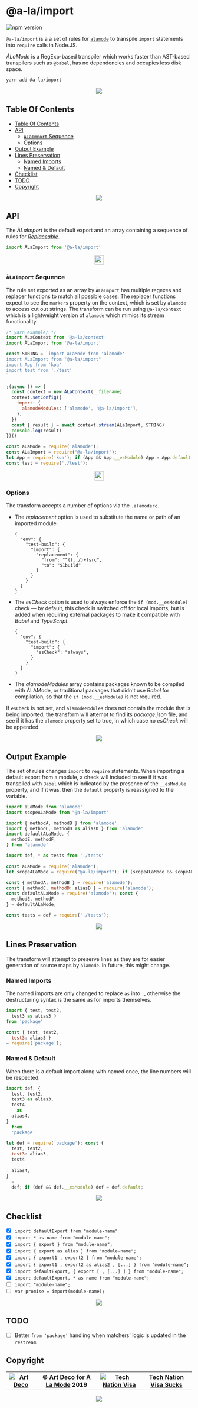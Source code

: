 # @a-la/import

[![npm version](https://badge.fury.io/js/%40a-la%2Fimport.svg)](https://npmjs.org/package/@a-la/import)

`@a-la/import` is a a set of rules for [`alamode`](https://alamode.cc) to transpile `import` statements into `require` calls in Node.JS.

_ÀLaMode_ is a RegExp-based transpiler which works faster than AST-based transpilers such as `@babel`, has no dependencies and occupies less disk space.

```sh
yarn add @a-la/import
```

<p align="center"><a href="#table-of-contents"><img src="/.documentary/section-breaks/0.svg?sanitize=true"></a></p>

## Table Of Contents

- [Table Of Contents](#table-of-contents)
- [API](#api)
  * [`ÀLaImport` Sequence](#àlaimport-sequence)
  * [Options](#options)
- [Output Example](#output-example)
- [Lines Preservation](#lines-preservation)
  * [Named Imports](#named-imports)
  * [Named & Default](#named--default)
- [Checklist](#checklist)
- [TODO](#todo)
- [Copyright](#copyright)

<p align="center"><a href="#table-of-contents"><img src="/.documentary/section-breaks/1.svg?sanitize=true"></a></p>

## API

The _ÀLaImport_ is the default export and an array containing a sequence of rules for [_Replaceable_](https://github.com/artdecocode/restream#replaceable-class).

```js
import ÀLaImport from '@a-la/import'
```

<p align="center"><a href="#table-of-contents"><img src="/.documentary/section-breaks/2.svg?sanitize=true" width="25"></a></p>



### `ÀLaImport` Sequence

The rule set exported as an array by `ÀLaImport` has multiple regexes and replacer functions to match all possible cases. The replacer functions expect to see the `markers` property on the context, which is set by `alamode` to access cut out strings. The transform can be run using `@a-la/context` which is a lightweight version of `alamode` which mimics its stream functionality.

```js
/* yarn example/ */
import ÀLaContext from '@a-la/context'
import ÀLaImport from '@a-la/import'

const STRING = `import aLaMode from 'alamode'
import ALaImport from "@a-la/import"
import App from 'koa'
import test from './test'
`

;(async () => {
  const context = new ÀLaContext(__filename)
  context.setConfig({
    import: {
      alamodeModules: ['alamode', '@a-la/import'],
    },
  })
  const { result } = await context.stream(ÀLaImport, STRING)
  console.log(result)
})()
```

```js
const aLaMode = require('alamode');
const ALaImport = require("@a-la/import");
let App = require('koa'); if (App && App.__esModule) App = App.default;
const test = require('./test');
```

<p align="center"><a href="#table-of-contents"><img src="/.documentary/section-breaks/3.svg?sanitize=true" width="25"></a></p>

### Options

The transform accepts a number of options via the `.alamoderc`.

- The _replacement_ option is used to substitute the name or path of an imported module.
    ```json5
    {
      "env": {
        "test-build": {
          "import": {
            "replacement": {
              "from": "^((../)+)src",
              "to": "$1build"
            }
          }
        }
      }
    }
    ```
- The _esCheck_ option is used to always enforce the `if (mod.__esModule)` check &mdash; by default, this check is switched off for local imports, but is added when requiring external packages to make it compatible with _Babel_ and _TypeScript_.
    ```json5
    {
      "env": {
        "test-build": {
          "import": {
            "esCheck": "always",
          }
        }
      }
    }
    ```
- The _alamodeModules_ array contains packages known to be compiled with ÀLAMode, or traditional packages that didn't use _Babel_ for compilation, so that the `if (mod.__esModule)` is not required.

If `esCheck` is not set, and `alamodeModules` does not contain the module that is being imported, the transform will attempt to find its _package.json_ file, and see if it has the `alamode` property set to true, in which case no _esCheck_ will be appended.

<p align="center"><a href="#table-of-contents"><img src="/.documentary/section-breaks/4.svg?sanitize=true"></a></p>

## Output Example

The set of rules changes `import` to `require` statements. When importing a default export from a module, a check will included to see if it was transpiled with `Babel` which is indicated by the presence of the `__esModule` property, and if it was, then the `default` property is reassigned to the variable.

```js
import aLaMode from 'alamode'
import scopeALaMode from "@a-la/import"

import { methodA, methodB } from 'alamode'
import { methodC, methodD as aliasD } from 'alamode'
import defaultALaMode, {
  methodE, methodF,
} from 'alamode'

import def, * as tests from './tests'
```

```js
const aLaMode = require('alamode');
let scopeALaMode = require("@a-la/import"); if (scopeALaMode && scopeALaMode.__esModule) scopeALaMode = scopeALaMode.default;

const { methodA, methodB } = require('alamode');
const { methodC, methodD: aliasD } = require('alamode');
const defaultALaMode = require('alamode'); const {
  methodE, methodF,
} = defaultALaMode;

const tests = def = require('./tests');
```

<p align="center"><a href="#table-of-contents"><img src="/.documentary/section-breaks/5.svg?sanitize=true"></a></p>





## Lines Preservation

The transform will attempt to preserve lines as they are for easier generation of source maps by `alamode`. In future, this might change.

### Named Imports

The named imports are only changed to replace `as` into `:`, otherwise the destructuring syntax is the same as for imports themselves.

```js
import { test, test2,
  test3 as alias3 }
from 'package'
```

```js
const { test, test2,
  test3: alias3 }
= require('package');
```

### Named & Default

When there is a default import along with named once, the line numbers will be respected.

```js
import def, {
  test, test2,
  test3 as alias3,
  test4
    as
  alias4,
}
  from
  'package'
```

```js
let def = require('package'); const {
  test, test2,
  test3: alias3,
  test4
    :
  alias4,
}
  =
  def; if (def && def.__esModule) def = def.default;
```

<p align="center"><a href="#table-of-contents"><img src="/.documentary/section-breaks/6.svg?sanitize=true"></a></p>

## Checklist

- [x] `import defaultExport from "module-name"`
- [x] `import * as name from "module-name";`
- [x] `import { export } from "module-name";`
- [x] `import { export as alias } from "module-name";`
- [x] `import { export1 , export2 } from "module-name";`
- [x] `import { export1 , export2 as alias2 , [...] } from "module-name";`
- [x] `import defaultExport, { export [ , [...] ] } from "module-name";`
- [x] `import defaultExport, * as name from "module-name";`
- [ ] `import "module-name";`
- [ ] `var promise = import(module-name);`

<p align="center"><a href="#table-of-contents"><img src="/.documentary/section-breaks/7.svg?sanitize=true"></a></p>

## TODO

- [ ] Better `from 'package'` handling when matchers' logic is updated in the `restream`.

## Copyright

<table>
  <tr>
    <th>
      <a href="https://artd.eco">
        <img src="https://raw.githubusercontent.com/wrote/wrote/master/images/artdeco.png" alt="Art Deco" />
      </a>
    </th>
    <th>© <a href="https://artd.eco">Art Deco</a> for <a href="https://alamode.cc">À La Mode</a> 2019</th>
    <th>
      <a href="https://www.technation.sucks" title="Tech Nation Visa">
        <img src="https://raw.githubusercontent.com/artdecoweb/www.technation.sucks/master/anim.gif"
          alt="Tech Nation Visa" />
      </a>
    </th>
    <th><a href="https://www.technation.sucks">Tech Nation Visa Sucks</a></th>
  </tr>
</table>

<p align="center"><a href="#table-of-contents"><img src="/.documentary/section-breaks/-1.svg?sanitize=true"></a></p>
